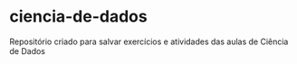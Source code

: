 # ciencia-de-dados
Repositório criado para salvar exercícios e atividades das aulas de Ciência de Dados
